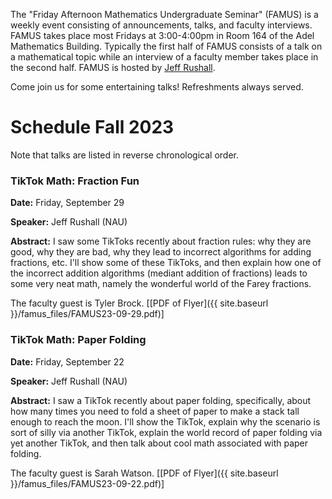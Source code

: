The "Friday Afternoon Mathematics Undergraduate Seminar" (FAMUS) is a weekly event consisting of announcements, talks, and faculty interviews.  FAMUS takes place most Fridays at 3:00-4:00pm in Room 164 of the Adel Mathematics Building.  Typically the first half of FAMUS consists of a talk on a mathematical topic while an interview of a faculty member takes place in the second half. FAMUS is hosted by [Jeff Rushall](https://nau.edu/cefns/natsci/math/directory-full-time/rushall-jeff/).

Come join us for some entertaining talks!  Refreshments always served.

# Schedule Fall 2023 #

Note that talks are listed in reverse chronological order.

### TikTok Math: Fraction Fun

**Date:** Friday, September 29

**Speaker:** Jeff Rushall (NAU)

**Abstract:** I saw some TikToks recently about fraction rules: why they are good, why they are bad, why they lead to incorrect algorithms for adding fractions, etc.  I'll show some of these TikToks, and then explain how one of the incorrect addition algorithms (mediant addition of fractions) leads to some very neat math, namely the wonderful world of the Farey fractions.  

The faculty guest is Tyler Brock.  [[PDF of Flyer]({{ site.baseurl }}/famus_files/FAMUS23-09-29.pdf)]

### TikTok Math: Paper Folding

**Date:** Friday, September 22

**Speaker:** Jeff Rushall (NAU)

**Abstract:** I saw a TikTok recently about paper folding, specifically, about how many times you need to fold a sheet of paper to make a stack tall enough to reach the moon.  I'll show the TikTok, explain why the scenario is sort of silly via another TikTok, explain the world record of paper folding via yet another TikTok, and then talk about cool math associated with paper folding.   

The faculty guest is Sarah Watson.  [[PDF of Flyer]({{ site.baseurl }}/famus_files/FAMUS23-09-22.pdf)]